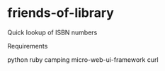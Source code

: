 friends-of-library
==================

Quick lookup of ISBN numbers


Requirements

python
ruby
camping micro-web-ui-framework
curl
